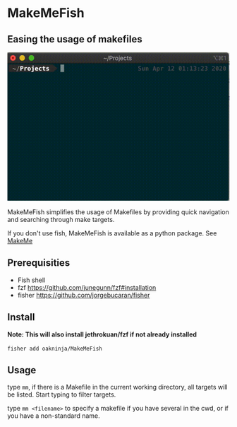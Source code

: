 # MakeMeFish
## Easing the usage of makefiles
[![Demo](https://github.com/OakNinja/MakeMeFish/raw/master/docs/mmf.gif)](https://github.com/OakNinja/MakeMeFish/raw/master/docs/mmf.gif)

MakeMeFish simplifies the usage of Makefiles by providing quick navigation and searching through make targets.

If you don't use fish, MakeMeFish is available as a python package. 
See [MakeMe](https://github.com/OakNinja/MakeMe/)

## Prerequisities
* Fish shell
* fzf https://github.com/junegunn/fzf#installation
* fisher https://github.com/jorgebucaran/fisher

## Install 
**Note: This will also install jethrokuan/fzf if not already installed**

`fisher add oakninja/MakeMeFish`

## Usage
type `mm`, if there is a Makefile in the current working directory, all targets will be listed. Start typing to filter targets.

type `mm <filename>` to specify a makefile if you have several in the cwd, or if you have a non-standard name. 

